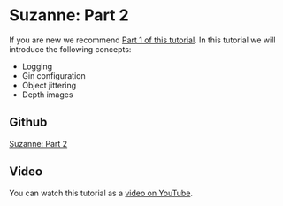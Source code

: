 # Suzanne: Part 2

If you are new we recommend [Part 1 of this tutorial](https://github.com/ZumoLabs/zpy/tree/main/examples/suzanne). In this tutorial we will introduce the following concepts:

- Logging
- Gin configuration
- Object jittering
- Depth images

## Github

[Suzanne: Part 2](https://github.com/ZumoLabs/zpy/tree/main/examples/suzanne_2)

## Video

You can watch this tutorial as a [video on YouTube](https://youtu.be/wGTe2jJF0nE).
